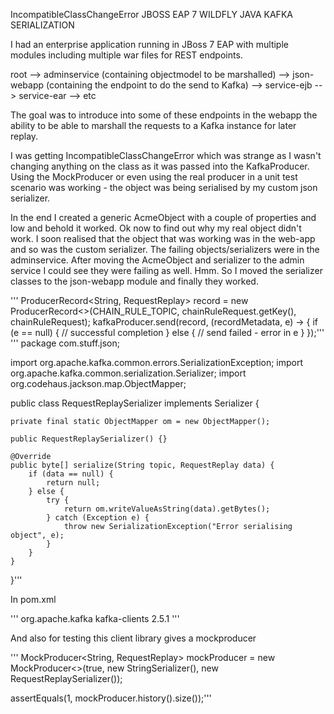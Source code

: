 IncompatibleClassChangeError
JBOSS EAP 7
WILDFLY
JAVA
KAFKA
SERIALIZATION


I had an enterprise application running in JBoss 7 EAP with multiple modules including multiple war files for REST endpoints.

root
 --> adminservice (containing objectmodel to be marshalled)
 --> json-webapp (containing the endpoint to do the send to Kafka)
 --> service-ejb
 --> service-ear
 --> etc
 
The goal was to introduce into some of these endpoints in the webapp the ability to be able to marshall the requests to a Kafka instance for later replay.

I was getting IncompatibleClassChangeError which was strange as I wasn't changing anything on the class as it was passed into the KafkaProducer.  Using the MockProducer or even using the real producer in a unit test scenario was working - the object was being serialised by my custom json serializer.

In the end I created a generic AcmeObject with a couple of properties and low and behold it worked.  Ok now to find out why my real object didn't work.  I soon realised that the object that was working was in the web-app and so was the custom serializer.  The failing objects/serializers were in the adminservice.  After moving the AcmeObject and serializer to the admin service I could see they were failing as well.  Hmm. So I moved the serializer classes to the json-webapp module and finally they worked.

'''
  ProducerRecord<String, RequestReplay> record
          = new ProducerRecord<>(CHAIN_RULE_TOPIC, chainRuleRequest.getKey(), chainRuleRequest);
  kafkaProducer.send(record, (recordMetadata, e) -> {
      if (e == null) {
        // successful completion
      } else {
        // send failed - error in e
      }
  });'''
'''
package com.stuff.json;

import org.apache.kafka.common.errors.SerializationException;
import org.apache.kafka.common.serialization.Serializer;
import org.codehaus.jackson.map.ObjectMapper;

public class RequestReplaySerializer implements Serializer<RequestReplay> {

    private final static ObjectMapper om = new ObjectMapper();

    public RequestReplaySerializer() {}

    @Override
    public byte[] serialize(String topic, RequestReplay data) {
        if (data == null) {
            return null;
        } else {
            try {
                return om.writeValueAsString(data).getBytes();
            } catch (Exception e) {
                throw new SerializationException("Error serialising object", e);
            }
        }
    }
}'''

In pom.xml

'''  <dependency>
      <groupId>org.apache.kafka</groupId>
      <artifactId>kafka-clients</artifactId>
      <version>2.5.1</version>
  </dependency>'''

And also for testing this client library gives a mockproducer

'''   MockProducer<String, RequestReplay> mockProducer
           = new MockProducer<>(true, new StringSerializer(), new RequestReplaySerializer());
                
   assertEquals(1, mockProducer.history().size());'''

